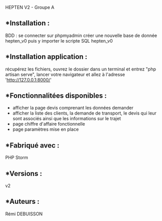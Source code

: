  HEPTEN V2 - Groupe A

*Installation :
-
BDD : se connecter sur phpmyadmin 
créer une nouvelle base de donnée hepten_v0 puis y importer le scripte SQL hepten_v0

*Installation application : 
-
récupérez les fichiers, ouvrez le dossier dans un terminal et entrez "php artisan serve",
lancer votre navigateur et allez à l'adresse 'http://127.0.0.1:8000/' 

*Fonctionnalitées disponibles :
-
- afficher la page devis comprenant les données demander
- afficher la liste des clients, la demande de transport, le devis qui leur sont associés ainsi que les informations sur le trajet
- page chiffre d'affaire fonctionnelle
- page paramètres mise en place


*Fabriqué avec :
-
PHP Storm

*Versions : 
-
v2

*Auteurs :
-
Rémi DEBUISSON
